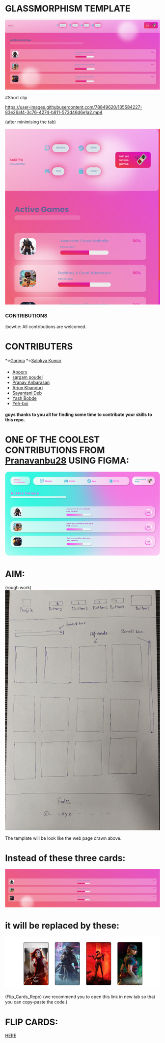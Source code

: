 # GLASSMORPHISM TEMPLATE

![](https://github.com/AADI-1331/glassmorphism-template/blob/file/static/images/ssupdate.png)

#Short clip


https://user-images.githubusercontent.com/78849620/135584227-83e26af4-3c76-4274-b811-573d46d6e1a2.mp4

(after minimising the tab)

![](https://github.com/AADI-1331/glassmorphism-template/blob/file/static/images/ssupdatesink.png)

### CONTRIBUTIONS ###
:bowtie:
All contributions are welcomed.

# CONTRIBUTERS
  *:star:[Garima](https://github.com/Garima-7)
  *:star:[Salokya Kumar](https://github.com/ksalokya)
  * [Apoorv](https://github.com/apoorvcodes)
  * [sargam poudel](https://github.com/sargam-poudel)
  * [Pranav Anbarasan](https://github.com/Pranavanbu28)
  * [Arjun Khanduri](https://github.com/arjun-khanduri)
  * [Sayantani Deb](https://github.com/SayantaniDeb)
  * [Yash Bobde](https://github.com/Yash-Bobde)
  * [Yeh-boi](https://github.com/Yeh-boi)

<h4>guys thanks to you all for finding some time to contribute your skills to this repo.</h4>

# ONE OF THE COOLEST CONTRIBUTIONS FROM  [Pranavanbu28](https://github.com/Pranavanbu28) USING FIGMA:

![](https://github.com/AADI-1331/glassmorphism-template/blob/file/wireframe/wireframe.png)











# AIM:

(rough work)
![](https://github.com/AADI-1331/glassmorphism-template/blob/file/static/images/rough_work.jpg)



The template will be look like the web page drawn above.

# Instead of these three cards:
![](https://github.com/AADI-1331/glassmorphism-template/blob/file/static/images/3.png)

# it will be replaced by these:

![](https://github.com/AADI-1331/glassmorphism-template/blob/file/static/images/mob.png)

(Flip_Cards_Repo)
(we recommend you to open this link in new tab so that you can copy-paste the code.)

# FLIP CARDS:
[HERE](https://github.com/AADI-1331/Flip_Cards_Using_htm_and_css)


